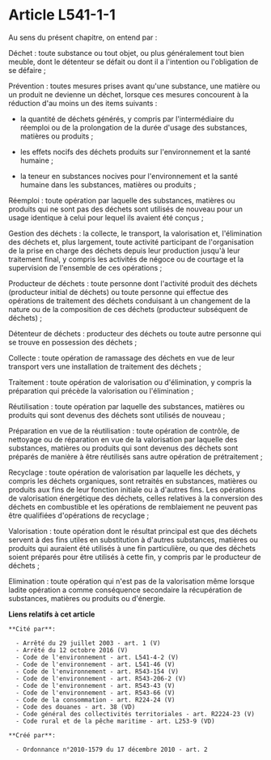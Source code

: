 # Article L541-1-1

Au sens du présent chapitre, on entend par : 

Déchet : toute substance ou tout objet, ou plus généralement tout bien meuble, dont le détenteur se défait ou dont il a
l'intention ou l'obligation de se défaire ; 

Prévention : toutes mesures prises avant qu'une substance, une matière ou un produit ne devienne un déchet, lorsque ces
mesures concourent à la réduction d'au moins un des items suivants : 

- la quantité de déchets générés, y compris par l'intermédiaire du réemploi ou de la prolongation de la durée d'usage des
substances, matières ou produits ; 

- les effets nocifs des déchets produits sur l'environnement et la santé humaine ; 

- la teneur en substances nocives pour l'environnement et la santé humaine dans les substances, matières ou produits ; 

Réemploi : toute opération par laquelle des substances, matières ou produits qui ne sont pas des déchets sont utilisés de
nouveau pour un usage identique à celui pour lequel ils avaient été conçus ; 

Gestion des déchets : la collecte, le transport, la valorisation et, l'élimination des déchets et, plus largement, toute
activité participant de l'organisation de la prise en charge des déchets depuis leur production jusqu'à leur traitement
final, y compris les activités de négoce ou de courtage et la supervision de l'ensemble de ces opérations ; 

Producteur de déchets : toute personne dont l'activité produit des déchets (producteur initial de déchets) ou toute personne
qui effectue des opérations de traitement des déchets conduisant à un changement de la nature ou de la composition de ces
déchets (producteur subséquent de déchets) ; 

Détenteur de déchets : producteur des déchets ou toute autre personne qui se trouve en possession des déchets ; 

Collecte : toute opération de ramassage des déchets en vue de leur transport vers une installation de traitement des
déchets ; 

Traitement : toute opération de valorisation ou d'élimination, y compris la préparation qui précède la valorisation ou
l'élimination ; 

Réutilisation : toute opération par laquelle des substances, matières ou produits qui sont devenus des déchets sont utilisés
de nouveau ; 

Préparation en vue de la réutilisation : toute opération de contrôle, de nettoyage ou de réparation en vue de la valorisation
par laquelle des substances, matières ou produits qui sont devenus des déchets sont préparés de manière à être réutilisés
sans autre opération de prétraitement ; 

Recyclage : toute opération de valorisation par laquelle les déchets, y compris les déchets organiques, sont retraités en
substances, matières ou produits aux fins de leur fonction initiale ou à d'autres fins. Les opérations de valorisation
énergétique des déchets, celles relatives à la conversion des déchets en combustible et les opérations de remblaiement ne
peuvent pas être qualifiées d'opérations de recyclage ; 

Valorisation : toute opération dont le résultat principal est que des déchets servent à des fins utiles en substitution à
d'autres substances, matières ou produits qui auraient été utilisés à une fin particulière, ou que des déchets soient
préparés pour être utilisés à cette fin, y compris par le producteur de déchets ; 

Elimination : toute opération qui n'est pas de la valorisation même lorsque ladite opération a comme conséquence secondaire
la récupération de substances, matières ou produits ou d'énergie.

**Liens relatifs à cet article**

	**Cité par**:

	  - Arrêté du 29 juillet 2003 - art. 1 (V)
	  - Arrêté du 12 octobre 2016 (V)
	  - Code de l'environnement - art. L541-4-2 (V)
	  - Code de l'environnement - art. L541-46 (V)
	  - Code de l'environnement - art. R543-154 (V)
	  - Code de l'environnement - art. R543-206-2 (V)
	  - Code de l'environnement - art. R543-43 (V)
	  - Code de l'environnement - art. R543-66 (V)
	  - Code de la consommation - art. R224-24 (V)
	  - Code des douanes - art. 38 (VD)
	  - Code général des collectivités territoriales - art. R2224-23 (V)
	  - Code rural et de la pêche maritime - art. L253-9 (VD)

	**Créé par**:

	  - Ordonnance n°2010-1579 du 17 décembre 2010 - art. 2
